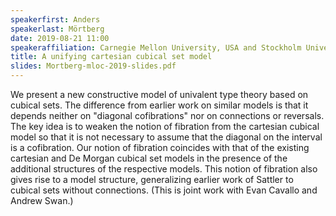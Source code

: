 ```yaml
---
speakerfirst: Anders
speakerlast: Mörtberg
date: 2019-08-21 11:00
speakeraffiliation: Carnegie Mellon University, USA and Stockholm University, Sweden
title: A unifying cartesian cubical set model
slides: Mortberg-mloc-2019-slides.pdf
---
```


We present a new constructive model of univalent type theory based on
cubical sets. The difference from earlier work on similar models is
that it depends neither on "diagonal cofibrations" nor on connections
or reversals. The key idea is to weaken the notion of fibration from
the cartesian cubical model so that it is not necessary to assume that
the diagonal on the interval is a cofibration. Our notion of fibration
coincides with that of the existing cartesian and De Morgan cubical
set models in the presence of the additional structures of the
respective models. This notion of fibration also gives rise to a model
structure, generalizing earlier work of Sattler to cubical sets
without connections. (This is joint work with Evan Cavallo and Andrew Swan.)
